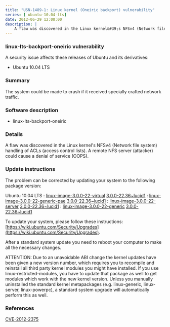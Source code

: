 ```yaml
---
title: "USN-1489-1: Linux kernel (Oneiric backport) vulnerability"
series: [ ubuntu-10.04-lts]
date: 2012-06-29 12:00:00
description: |
    A flaw was discovered in the Linux kernel&#39;s NFSv4 (Network file system) handling of ACLs (access control lists). A remote NFS server (attacker) could cause a denial of service (OOPS). 
--- 
```

 
 


### linux-lts-backport-oneiric vulnerability

A security issue affects these releases of Ubuntu and its derivatives:

* Ubuntu 10.04 LTS

### Summary

The system could be made to crash if it received specially crafted network traffic.

### Software description

* linux-lts-backport-oneiric 

### Details

A flaw was discovered in the Linux kernel&#39;s NFSv4 (Network file system) handling of ACLs (access control lists). A remote NFS server (attacker) could cause a denial of service (OOPS). 

### Update instructions

The problem can be corrected by updating your system to the following package version:

Ubuntu 10.04 LTS
 : [linux-image-3.0.0-22-virtual](https://launchpad.net/ubuntu/+source/linux-lts-backport-oneiric) <span> [3.0.0-22.36~lucid1](https://launchpad.net/ubuntu/+source/linux-lts-backport-oneiric/3.0.0-22.36~lucid1) </span> 
 : [linux-image-3.0.0-22-generic-pae](https://launchpad.net/ubuntu/+source/linux-lts-backport-oneiric) <span> [3.0.0-22.36~lucid1](https://launchpad.net/ubuntu/+source/linux-lts-backport-oneiric/3.0.0-22.36~lucid1) </span> 
 : [linux-image-3.0.0-22-server](https://launchpad.net/ubuntu/+source/linux-lts-backport-oneiric) <span> [3.0.0-22.36~lucid1](https://launchpad.net/ubuntu/+source/linux-lts-backport-oneiric/3.0.0-22.36~lucid1) </span> 
 : [linux-image-3.0.0-22-generic](https://launchpad.net/ubuntu/+source/linux-lts-backport-oneiric) <span> [3.0.0-22.36~lucid1](https://launchpad.net/ubuntu/+source/linux-lts-backport-oneiric/3.0.0-22.36~lucid1) </span> 

To update your system, please follow these instructions: [https://wiki.ubuntu.com/Security/Upgrades](https://wiki.ubuntu.com/Security/Upgrades).

After a standard system update you need to reboot your computer to make all the necessary changes.

ATTENTION: Due to an unavoidable ABI change the kernel updates have been given a new version number, which requires you to recompile and reinstall all third party kernel modules you might have installed. If you use linux-restricted-modules, you have to update that package as well to get modules which work with the new kernel version. Unless you manually uninstalled the standard kernel metapackages (e.g. linux-generic, linux-server, linux-powerpc), a standard system upgrade will automatically perform this as well. 

### References

 
 [CVE-2012-2375](http://people.ubuntu.com/~ubuntu-security/cve/CVE-2012-2375)
 

